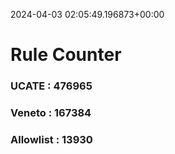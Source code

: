 2024-04-03 02:05:49.196873+00:00
# Rule Counter 
 ### UCATE : 476965

 ### Veneto : 167384

 ### Allowlist : 13930